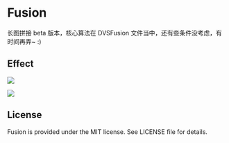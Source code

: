 # Fusion

长图拼接 beta 版本，核心算法在 DVSFusion 文件当中，还有些条件没考虑，有时间再弄~ :)

## Effect
![](http://upload-images.jianshu.io/upload_images/119657-e4aff434379cd606.png?imageMogr2/auto-orient/strip%7CimageView2/2/w/1240)

![](http://upload-images.jianshu.io/upload_images/119657-28c692f9c0caaaa2.gif?imageMogr2/auto-orient/strip)

## License
Fusion is provided under the MIT license. See LICENSE file for details.
